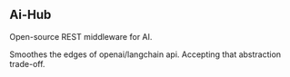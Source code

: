## Ai-Hub

Open-source REST middleware for AI.

Smoothes the edges of openai/langchain api.
Accepting that abstraction trade-off.
